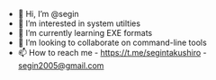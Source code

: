 - 👋 Hi, I’m @segin
- 👀 I’m interested in system utilties
- 🌱 I’m currently learning EXE formats
- 💞️ I’m looking to collaborate on command-line tools
- 📫 How to reach me - https://t.me/segintakushiro - segin2005@gmail.com 

<!---
segin/segin is a ✨ special ✨ repository because its `README.md` (this file) appears on your GitHub profile.
You can click the Preview link to take a look at your changes.
--->
